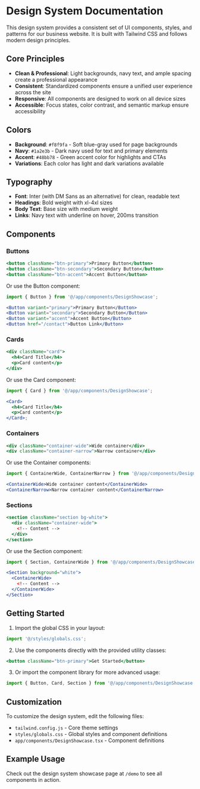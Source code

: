 # Design System Documentation

This design system provides a consistent set of UI components, styles, and patterns for our business website. It is built with Tailwind CSS and follows modern design principles.

## Core Principles

- **Clean & Professional**: Light backgrounds, navy text, and ample spacing create a professional appearance
- **Consistent**: Standardized components ensure a unified user experience across the site
- **Responsive**: All components are designed to work on all device sizes
- **Accessible**: Focus states, color contrast, and semantic markup ensure accessibility

## Colors

- **Background**: `#f8f9fa` - Soft blue-gray used for page backgrounds
- **Navy**: `#1a2e3b` - Dark navy used for text and primary elements
- **Accent**: `#48bb78` - Green accent color for highlights and CTAs
- **Variations**: Each color has light and dark variations available

## Typography

- **Font**: Inter (with DM Sans as an alternative) for clean, readable text
- **Headings**: Bold weight with xl-4xl sizes
- **Body Text**: Base size with medium weight
- **Links**: Navy text with underline on hover, 200ms transition

## Components

### Buttons

```jsx
<button className="btn-primary">Primary Button</button>
<button className="btn-secondary">Secondary Button</button>
<button className="btn-accent">Accent Button</button>
```

Or use the Button component:

```jsx
import { Button } from '@/app/components/DesignShowcase';

<Button variant="primary">Primary Button</Button>
<Button variant="secondary">Secondary Button</Button>
<Button variant="accent">Accent Button</Button>
<Button href="/contact">Button Link</Button>
```

### Cards

```jsx
<div className="card">
  <h4>Card Title</h4>
  <p>Card content</p>
</div>
```

Or use the Card component:

```jsx
import { Card } from '@/app/components/DesignShowcase';

<Card>
  <h4>Card Title</h4>
  <p>Card content</p>
</Card>;
```

### Containers

```jsx
<div className="container-wide">Wide container</div>
<div className="container-narrow">Narrow container</div>
```

Or use the Container components:

```jsx
import { ContainerWide, ContainerNarrow } from '@/app/components/DesignShowcase';

<ContainerWide>Wide container content</ContainerWide>
<ContainerNarrow>Narrow container content</ContainerNarrow>
```

### Sections

```jsx
<section className="section bg-white">
  <div className="container-wide">
    <!-- Content -->
  </div>
</section>
```

Or use the Section component:

```jsx
import { Section, ContainerWide } from '@/app/components/DesignShowcase';

<Section background="white">
  <ContainerWide>
    <!-- Content -->
  </ContainerWide>
</Section>
```

## Getting Started

1. Import the global CSS in your layout:

```jsx
import '@/styles/globals.css';
```

2. Use the components directly with the provided utility classes:

```jsx
<button className="btn-primary">Get Started</button>
```

3. Or import the component library for more advanced usage:

```jsx
import { Button, Card, Section } from '@/app/components/DesignShowcase';
```

## Customization

To customize the design system, edit the following files:

- `tailwind.config.js` - Core theme settings
- `styles/globals.css` - Global styles and component definitions
- `app/components/DesignShowcase.tsx` - Component definitions

## Example Usage

Check out the design system showcase page at `/demo` to see all components in action.
